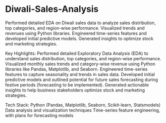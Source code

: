 # Diwali-Sales-Analysis
Performed detailed EDA on Diwali sales data to analyze sales distribution, top categories, and region-wise performance. Visualized trends and revenues using Python libraries. Engineered time-series features and developed initial predictive models. Generated insights to optimize stock and marketing strategies.

Key Highlights:
Performed detailed Exploratory Data Analysis (EDA) to understand sales distribution, top categories, and region-wise performance.
Visualized monthly sales trends and category-wise revenue using Python libraries like Pandas, Matplotlib, and Seaborn.
Engineered time-series features to capture seasonality and trends in sales data.
Developed initial predictive models and outlined potential for future sales forecasting during festive periods (forecasting to be implemented).
Generated actionable insights to help business stakeholders optimize stock and marketing strategies.

Tech Stack:
Python (Pandas, Matplotlib, Seaborn, Scikit-learn, Statsmodels)
Data analysis and visualization techniques
Time-series feature engineering, with plans for forecasting models
